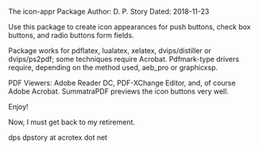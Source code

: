 The icon-appr Package
Author: D. P. Story
Dated: 2018-11-23

Use this package to create icon appearances for push buttons, check box buttons,
and radio buttons form fields.

Package works for pdflatex, lualatex, xelatex, dvips/distiller or dvips/ps2pdf; some
techniques require Acrobat. Pdfmark-type drivers require, depending on the method used,
aeb_pro or graphicxsp.

PDF Viewers: Adobe Reader DC, PDF-XChange Editor, and, of course Adobe Acrobat. SummatraPDF
previews the icon buttons very well.
     
Enjoy!

Now, I must get back to my retirement.

dps
dpstory at acrotex dot net
